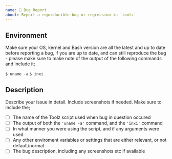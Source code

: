 ```yaml
---
name: 🐛 Bug Report
about: Report a reproducible bug or regression in `toolz`
---
```


## Environment
Make sure your OS, kernel and Bash version are all the latest and up to date before reporting a bug, if you are up to date, and can still reproduce the bug - please make sure to make note of the output of the following commands and include it;

``` $ uname -a ```
``` $ inxi ```

## Description
Describe your issue in detail. Include screenshots if needed. Make sure to include the;

- [ ] The name of the Toolz script used when bug in question occured
- [ ] The output of both the ``` 'uname -a' ``` command, and the ``` 'inxi' ``` command
- [ ] In what manner you were using the script, and if any arguments were used
- [ ] Any other enviroment variables or settings that are either relevant, or not default/normal
- [ ] The bug description, including any screenshots etc if available